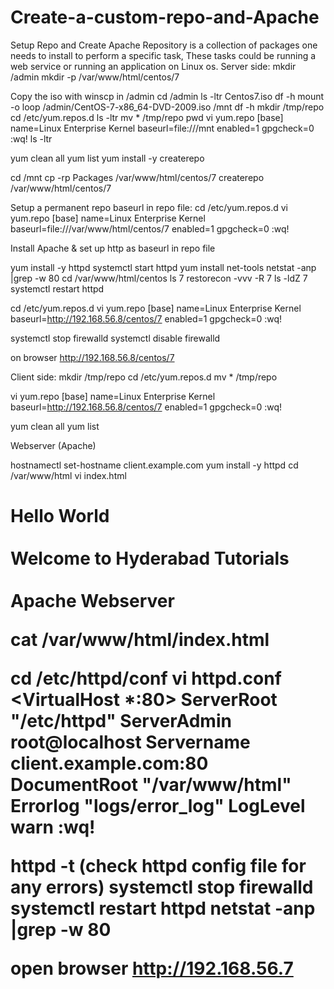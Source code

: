 # Create-a-custom-repo-and-Apache
Setup Repo and Create Apache
Repository is a collection of packages one needs to install to perform a specific task, These tasks could be running a web service or running an application on Linux os.
Server side:
mkdir /admin
mkdir -p /var/www/html/centos/7

Copy the iso with winscp in /admin
cd /admin
ls -ltr
Centos7.iso
df -h
mount -o loop /admin/CentOS-7-x86_64-DVD-2009.iso /mnt
df -h 
mkdir /tmp/repo
cd /etc/yum.repos.d
ls -ltr 
mv * /tmp/repo
pwd
vi yum.repo
[base]
name=Linux Enterprise Kernel
baseurl=file:///mnt
enabled=1
gpgcheck=0
:wq!
ls -ltr 

yum clean all
yum list
yum install -y createrepo

cd /mnt
cp -rp Packages /var/www/html/centos/7
createrepo /var/www/html/centos/7

Setup a permanent repo baseurl in repo file:
cd /etc/yum.repos.d 
vi yum.repo
[base]
name=Linux Enterprise Kernel
baseurl=file:///var/www/html/centos/7
enabled=1
gpgcheck=0
:wq!

Install Apache & set up http as baseurl in repo file

yum install -y httpd
systemctl start httpd
yum install net-tools 
netstat -anp |grep -w 80
cd /var/www/html/centos
ls 7
restorecon -vvv -R 7
ls -ldZ 7
systemctl restart httpd

cd /etc/yum.repos.d 
vi yum.repo
[base]
name=Linux Enterprise Kernel
baseurl=http://192.168.56.8/centos/7
enabled=1
gpgcheck=0
:wq!

systemctl stop firewalld
systemctl disable firewalld

on browser http://192.168.56.8/centos/7

Client side:
mkdir /tmp/repo
cd /etc/yum.repos.d 
mv * /tmp/repo

vi yum.repo
[base]
name=Linux Enterprise Kernel
baseurl=http://192.168.56.8/centos/7
enabled=1
gpgcheck=0
:wq!

yum clean all
yum list

Webserver (Apache)

hostnamectl set-hostname client.example.com
yum install -y httpd
cd /var/www/html
vi index.html
<h1>Hello World<br>
<br>Welcome to Hyderabad Tutorials<br>
<br>Apache Webserver<br>

cat /var/www/html/index.html

cd /etc/httpd/conf
vi httpd.conf
<VirtualHost *:80>
ServerRoot "/etc/httpd"
ServerAdmin root@localhost
Servername client.example.com:80
DocumentRoot "/var/www/html"
Errorlog "logs/error_log"
LogLevel warn
</VirtualHost>
:wq!

httpd -t  (check httpd config file for any errors)
systemctl stop firewalld
systemctl restart httpd
netstat -anp |grep -w 80

open browser http://192.168.56.7
